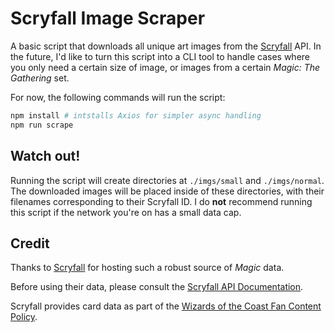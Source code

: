 # Scryfall Image Scraper

A basic script that downloads all unique art images from the [Scryfall](https://scryfall.com/) API. In the future, I'd like to turn this script into a CLI tool to handle cases where you only need a certain size of image, or images from a certain _Magic: The Gathering_ set.

For now, the following commands will run the script:

```bash
npm install # intstalls Axios for simpler async handling
npm run scrape
```

## Watch out!

Running the script will create directories at `./imgs/small` and `./imgs/normal`. The downloaded images will be placed inside of these directories, with their filenames corresponding to their Scryfall ID. I do **not** recommend running this script if the network you're on has a small data cap.

## Credit

Thanks to [Scryfall](https://scryfall.com/) for hosting such a robust source of _Magic_ data.

Before using their data, please consult the [Scryfall API Documentation](https://scryfall.com/docs/api).

Scryfall provides card data as part of the [Wizards of the Coast Fan Content Policy](https://company.wizards.com/en/legal/fancontentpolicy).
